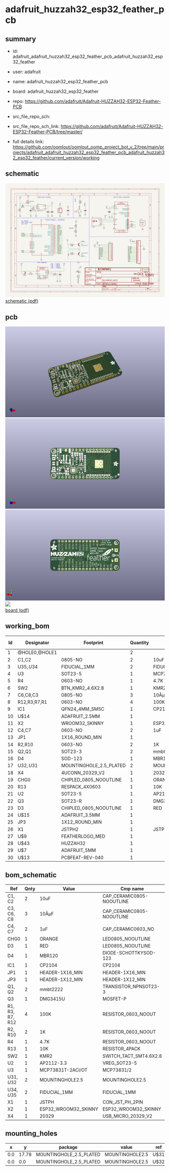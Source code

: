 # adafruit_huzzah32_esp32_feather_pcb
 
## summary 
* id: adafruit_adafruit_huzzah32_esp32_feather_pcb_adafruit_huzzah32_esp32_feather
* user: adafruit
* name: adafruit_huzzah32_esp32_feather_pcb
* board: adafruit_huzzah32_esp32_feather
* repo: https://github.com/adafruit/Adafruit-HUZZAH32-ESP32-Feather-PCB



* src_file_repo_sch: 
* src_file_repo_sch_link: https://github.com/adafruit/Adafruit-HUZZAH32-ESP32-Feather-PCB/tree/master/
* full details link: https://github.com/oomlout/oomlout_oomp_project_bot_v_2/tree/main/projects/adafruit_adafruit_huzzah32_esp32_feather_pcb_adafruit_huzzah32_esp32_feather/current_version/working  

## schematic  
![](working_schematic_600.png)  
[schematic (pdf)](working_schematic.pdf) 






















## pcb  
![](working_3d_600.png) 
![](working_3d_front_600.png)  
![](working_3d_back_600.png)  
![](working_600.png)  
[board (pdf)](working.pdf)  

## working_bom
| Id | Designator | Footprint | Quantity | Designation | Supplier and ref |  | None | 
| --- | --- | --- | --- | --- | --- | --- | --- | 
| 1 | @HOLE0,@HOLE1 |  | 2 |  |  |  | [''] | 
| 2 | C1,C2 | 0805-NO | 2 | 10uF |  |  | [''] | 
| 3 | U$35,U$34 | FIDUCIAL_1MM | 2 | FIDUCIAL_1MM |  |  | [''] | 
| 4 | U3 | SOT23-5 | 1 | MCP73831T-2ACI/OT |  |  | [''] | 
| 5 | R4 | 0603-NO | 1 | 4.7K |  |  | [''] | 
| 6 | SW2 | BTN_KMR2_4.6X2.8 | 1 | KMR2 |  |  | [''] | 
| 7 | C6,C8,C3 | 0805-NO | 3 | 10ÂµF |  |  | [''] | 
| 8 | R12,R3,R7,R1 | 0603-NO | 4 | 100K |  |  | [''] | 
| 9 | IC1 | QFN24_4MM_SMSC | 1 | CP2104 |  |  | [''] | 
| 10 | U$14 | ADAFRUIT_2.5MM | 1 |  |  |  | [''] | 
| 11 | X2 | WROOM32_SKINNY | 1 | ESP32_WROOM32_SKINNY |  |  | [''] | 
| 12 | C4,C7 | 0603-NO | 2 | 1uF |  |  | [''] | 
| 13 | JP1 | 1X16_ROUND_MIN | 1 |  |  |  | [''] | 
| 14 | R2,R10 | 0603-NO | 2 | 1K |  |  | [''] | 
| 15 | Q2,Q1 | SOT23-3 | 2 | mmbt2222 |  |  | [''] | 
| 16 | D4 | SOD-123 | 1 | MBR120 |  |  | [''] | 
| 17 | U$32,U$31 | MOUNTINGHOLE_2.5_PLATED | 2 | MOUNTINGHOLE2.5 |  |  | [''] | 
| 18 | X4 | 4UCONN_20329_V2 | 1 | 20329 |  |  | [''] | 
| 19 | CHG0 | CHIPLED_0805_NOOUTLINE | 1 | ORANGE |  |  | [''] | 
| 20 | R13 | RESPACK_4X0603 | 1 | 10K |  |  | [''] | 
| 21 | U2 | SOT23-5 | 1 | AP2112-3.3 |  |  | [''] | 
| 22 | Q3 | SOT23-R | 1 | DMG3415U |  |  | [''] | 
| 23 | D3 | CHIPLED_0805_NOOUTLINE | 1 | RED |  |  | [''] | 
| 24 | U$15 | ADAFRUIT_3.5MM | 1 |  |  |  | [''] | 
| 25 | JP3 | 1X12_ROUND_MIN | 1 |  |  |  | [''] | 
| 26 | X1 | JSTPH2 | 1 | JSTPH |  |  | [''] | 
| 27 | U$9 | FEATHERLOGO_MED | 1 |  |  |  | [''] | 
| 28 | U$43 | HUZZAH32 | 1 |  |  |  | [''] | 
| 29 | U$7 | ADAFRUIT_5MM | 1 |  |  |  | [''] | 
| 30 | U$13 | PCBFEAT-REV-040 | 1 |  |  |  | [''] | 


## bom_schematic
| Ref | Qnty | Value | Cmp name | Footprint | Description | Vendor | DNP | 
| --- | --- | --- | --- | --- | --- | --- | --- | 
| C1, C2 | 2 | 10uF | CAP_CERAMIC0805-NOOUTLINE | working:0805-NO |  |  |  | 
| C3, C6, C8 | 3 | 10ÂµF | CAP_CERAMIC0805-NOOUTLINE | working:0805-NO |  |  |  | 
| C4, C7 | 2 | 1uF | CAP_CERAMIC0603_NO | working:0603-NO |  |  |  | 
| CHG0 | 1 | ORANGE | LED0805_NOOUTLINE | working:CHIPLED_0805_NOOUTLINE |  |  |  | 
| D3 | 1 | RED | LED0805_NOOUTLINE | working:CHIPLED_0805_NOOUTLINE |  |  |  | 
| D4 | 1 | MBR120 | DIODE-SCHOTTKYSOD-123 | working:SOD-123 |  |  |  | 
| IC1 | 1 | CP2104 | CP2104 | working:QFN24_4MM_SMSC |  |  |  | 
| JP1 | 1 | HEADER-1X16_MIN | HEADER-1X16_MIN | working:1X16_ROUND_MIN |  |  |  | 
| JP3 | 1 | HEADER-1X12_MIN | HEADER-1X12_MIN | working:1X12_ROUND_MIN |  |  |  | 
| Q1, Q2 | 2 | mmbt2222 | TRANSISTOR_NPNSOT23-3 | working:SOT23-3 |  |  |  | 
| Q3 | 1 | DMG3415U | MOSFET-P | working:SOT23-R |  |  |  | 
| R1, R3, R7, R12 | 4 | 100K | RESISTOR_0603_NOOUT | working:0603-NO |  |  |  | 
| R2, R10 | 2 | 1K | RESISTOR_0603_NOOUT | working:0603-NO |  |  |  | 
| R4 | 1 | 4.7K | RESISTOR_0603_NOOUT | working:0603-NO |  |  |  | 
| R13 | 1 | 10K | RESISTOR_4PACK | working:RESPACK_4X0603 |  |  |  | 
| SW2 | 1 | KMR2 | SWITCH_TACT_SMT4.6X2.8 | working:BTN_KMR2_4.6X2.8 |  |  |  | 
| U2 | 1 | AP2112-3.3 | VREG_SOT23-5 | working:SOT23-5 |  |  |  | 
| U3 | 1 | MCP73831T-2ACI/OT | MCP73831/2 | working:SOT23-5 |  |  |  | 
| U$31, U$32 | 2 | MOUNTINGHOLE2.5 | MOUNTINGHOLE2.5 | working:MOUNTINGHOLE_2.5_PLATED |  |  |  | 
| U$34, U$35 | 2 | FIDUCIAL_1MM | FIDUCIAL_1MM | working:FIDUCIAL_1MM |  |  |  | 
| X1 | 1 | JSTPH | CON_JST_PH_2PIN | working:JSTPH2 |  |  |  | 
| X2 | 1 | ESP32_WROOM32_SKINNY | ESP32_WROOM32_SKINNY | working:WROOM32_SKINNY |  |  |  | 
| X4 | 1 | 20329 | USB_MICRO_20329_V2 | working:4UCONN_20329_V2 |  |  |  | 


## mounting_holes
| x | y | package | value | ref | size | 
| --- | --- | --- | --- | --- | --- | 
| 0.0 | 17.78 | MOUNTINGHOLE_2.5_PLATED | MOUNTINGHOLE2.5 | U$31 | m3 | 
| 0.0 | 0.0 | MOUNTINGHOLE_2.5_PLATED | MOUNTINGHOLE2.5 | U$32 | m3 | 


